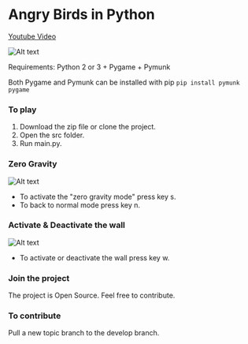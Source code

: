 Angry Birds in Python
========
[Youtube Video](https://www.youtube.com/watch?v=B7G5JtCFepE&feature=youtu.be)

![Alt text](/resources/images/angry-birds-image.png?raw=true "angry-birds")

Requirements: Python 2 or 3 + Pygame + Pymunk

Both Pygame and Pymunk can be installed with pip `pip install pymunk pygame`

### To play

1. Download the zip file or clone the project.
2. Open the src folder.
3. Run main.py.

### Zero Gravity
![Alt text](/resources/images/gravity-zero.png?raw=true "angry-birds")
* To activate the "zero gravity mode" press key s.
* To back to normal mode press key n.

### Activate &  Deactivate the wall
![Alt text](/resources/images/walls.png?raw=true "angry-birds")
* To activate or deactivate the wall press key w.

### Join the project
The project is Open Source. Feel free to contribute.

### To contribute
Pull a new topic branch to the develop branch.
